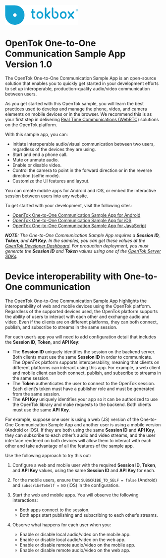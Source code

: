![logo](tokbox-logo.png)

# OpenTok One-to-One Communication Sample App<br/>Version 1.0

The OpenTok One-to-One Communication Sample App is an open-source solution that enables you to quickly get started in your development efforts to set up interoperable, production-quality audio/video communication between users. 

As you get started with this OpenTok sample, you will learn the best practices used to develop and manage the phone, video, and camera elements on mobile devices or in the browser. We recommend this is as your first step in delivering [Real Time Communications (WebRTC)](https://tokbox.com/about-webrtc) solutions on the OpenTok platform.

With this sample app, you can:

- Initiate interoperable audio/visual communication between two users, regardless of the devices they are using.
- Start and end a phone call.
- Mute or unmute audio.
- Enable or disable video.
- Control the camera to point in the forward direction or in the reverse direction (selfie mode).
- Customize the UI features and layout.

You can create mobile apps for Android and iOS, or embed the interactive session between users into any website. 

To get started with your development, visit the following sites:

- [OpenTok One-to-One Communication Sample App for Android](./android)
- [OpenTok One-to-One Communication Sample App for iOS](./iOS)
- [OpenTok One-to-One Communication Sample App for JavaScript](./js)

_**NOTE:** The One-to-One Communication Sample App requires a **Session ID**, **Token**, and **API Key**. In the samples, you can get these values at the [OpenTok Developer Dashboard](https://dashboard.tokbox.com/). For production deployment, you must generate the **Session ID** and **Token** values using one of the [OpenTok Server SDKs](https://tokbox.com/developer/sdks/server/)._


# Device interoperability with One-to-One communication

The OpenTok One-to-One Communication Sample App highlights the interoperability of web and mobile devices using the OpenTok platform. Regardless of the supported devices used, the OpenTok platform supports the ability of users to interact with each other and exchange audio and video. Even if the clients are on different platforms, they can both connect, publish, and subscribe to streams in the same session.

For each user’s app you will need to add configuration detail that includes the **Session ID**, **Token**, and **API Key**:

- The **Session ID** uniquely identifies the session on the backend server. Both clients must use the same **Session ID** in order to communicate. The OpenTok platform supports interoperability, meaning that clients on different platforms can interact using this app. For example, a web client and mobile client can both connect, publish, and subscribe to streams in the same session.
- The **Token** authenticates the user to connect to the OpenTok session. Each client’s token must have a publisher role and must be generated from the same session.
- The **API Key** uniquely identifies your app so it can be authorized to use the OpenTok library and make requests to the backend. Both clients must use the same **API Key**.


For example, suppose one user is using a web (JS) version of the One-to-One Communication Sample App and another user is using a mobile version (Android or iOS). If they are both using the same **Session ID** and **API Key**, they can subscribe to each other’s audio and video streams, and the user interface rendered on both devices will allow them to interact with each other and take advantage of all the features of the sample app.

Use the following approach to try this out:

1. Configure a web and mobile user with the required  **Session ID**, **Token**, and **API Key** values, using the same **Session ID** and **API Key** for each.

2. For the mobile users, ensure that `SUBSCRIBE_TO_SELF = false` (Android) and `subscribeToSelf = NO` (iOS) in the configuration.

3. Start the web and mobile apps. You will observe the following interactions:

   - Both apps connect to the session.
   - Both apps start publishing and subscribing to each other’s streams.

4. Observe what happens for each user when you:

   - Enable or disable local audio/video on the mobile app.
   - Enable or disable local audio/video on the web app.
   - Enable or disable remote audio/video on the mobile app.
   - Enable or disable remote audio/video on the web app.




